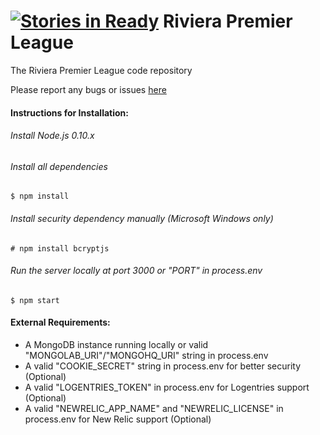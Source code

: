 [![Stories in Ready](https://badge.waffle.io/IEEECS-VIT/RPL.png?label=ready&title=Ready)](https://waffle.io/IEEECS-VIT/RPL)
Riviera Premier League
=======================

The Riviera Premier League code repository

Please report any bugs or issues [here](https://github.com/IEEECS-VIT/RPL/issues) 

#### Instructions for Installation:
###### Install Node.js 0.10.x
###### Install all dependencies

    $ npm install
    
###### Install security dependency manually (Microsoft Windows only)

    # npm install bcryptjs
    
###### Run the server locally at port 3000 or "PORT" in process.env

    $ npm start
    
#### External Requirements:
* A MongoDB instance running locally or valid "MONGOLAB_URI"/"MONGOHQ_URI" string in process.env 
* A valid "COOKIE_SECRET" string in process.env for better security (Optional)
* A valid "LOGENTRIES_TOKEN" in process.env for Logentries support (Optional)
* A valid "NEWRELIC_APP_NAME" and "NEWRELIC_LICENSE" in process.env for New Relic support (Optional)
